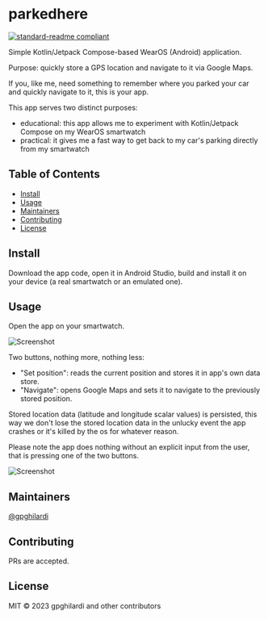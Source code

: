 # parkedhere

[![standard-readme compliant](https://img.shields.io/badge/standard--readme-OK-green.svg?style=flat-square)](https://github.com/RichardLitt/standard-readme)

Simple Kotlin/Jetpack Compose-based WearOS (Android) application.

Purpose: quickly store a GPS location and navigate to it via Google Maps.

If you, like me, need something to remember where you parked your car and quickly navigate to it, this is your app.

This app serves two distinct purposes:
- educational: this app allows me to experiment with Kotlin/Jetpack Compose on my WearOS smartwatch
- practical: it gives me a fast way to get back to my car's parking directly from my smartwatch

## Table of Contents

- [Install](#install)
- [Usage](#usage)
- [Maintainers](#maintainers)
- [Contributing](#contributing)
- [License](#license)

## Install

Download the app code, open it in Android Studio, build and install it on your device (a real smartwatch or an emulated one).

## Usage

Open the app on your smartwatch.

![Screenshot](docs/images/parkedhere_icon.png)

Two buttons, nothing more, nothing less:
- "Set position": reads the current position and stores it in app's own data store.
- "Navigate": opens Google Maps and sets it to navigate to the previously stored position.

Stored location data (latitude and longitude scalar values) is persisted, this way we don't lose the stored location data in the unlucky event the app crashes or it's killed by the os for whatever reason.

Please note the app does nothing without an explicit input from the user, that is pressing one of the two buttons.

![Screenshot](docs/images/parkedhere_buttons.png)

## Maintainers

[@gpghilardi](https://github.com/gpghilardi)

## Contributing

PRs are accepted.

## License

MIT © 2023 gpghilardi and other contributors
